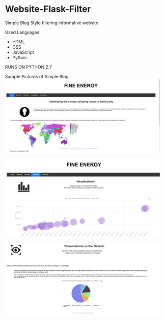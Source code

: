 # Website-Flask-Filter
Simple Blog Style filtering informative website

Used Languages
 - HTML
 - CSS
 - JavaScript
 - Python

RUNS ON PYTHON 2.7

Sample Pictures of Simple Blog
![Logo](sampleimages/front.PNG)

![Logo](sampleimages/Graph.PNG)

![Logo](sampleimages/discussion.PNG)
